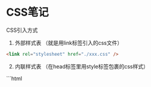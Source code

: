 # CSS笔记

CSS引入方式

1. 外部样式表   （就是用link标签引入的css文件）

```html
<link rel="stylesheet" href="./xxx.css" />
```

2. 内联样式表   （在head标签里用style标签包裹的css样式）

​```html
<head>
    <style>
        div {
            background:red;
        }

    </style>
</head>
```
3. 行内样式      （就是在标签内添加style属性，值就是css样式）

​```html
    <div style="background:red;"></div>
```








## 定位

定位有四种

- 相对定位 relative
    - 相对于它自己进行定位
- 绝对定位 absolute
    - 相对于祖先元素不是static定位的元素进行定位，如果祖先元素都是static,那就相对于浏览器进行定位
- 固定定位 fixed
    - 始终相对于浏览器进行定位
- 默认定位 static
    - 默认定位（不写定位就是它）


## 动画  animate

@keyframes  定义一个动画

给元素添加animation相关属性应用动画
animation-name  动画的名字
animation-duration 动画持续时间
animation-timing-function 指定动画的速度曲线
animation-iteration-count 动画的播放次数
animation-direction 规定动画是否在下一周期逆向地播放



## 阴影

box-shadow：h-shadow    v-shadow   v-shadow    blur    spread    color    inset


值	说明
h-shadow	必需的。水平阴影的位置。允许负值
v-shadow	必需的。垂直阴影的位置。允许负值
blur	可选。模糊距离
spread	可选。阴影的大小
color	可选。阴影的颜色。在CSS颜色值寻找颜色值的完整列表
inset	可选。从外层的阴影（开始时）改变阴影内侧阴影